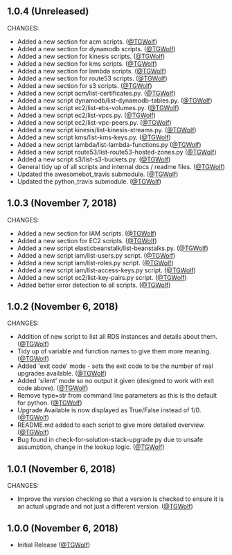 ## 1.0.4 (Unreleased)

CHANGES:

* Added a new section for acm scripts. ([@TGWolf][])
* Added a new section for dynamodb scripts. ([@TGWolf][])
* Added a new section for kinesis scripts. ([@TGWolf][])
* Added a new section for kms scripts. ([@TGWolf][])
* Added a new section for lambda scripts. ([@TGWolf][])
* Added a new section for route53 scripts. ([@TGWolf][])
* Added a new section for s3 scripts. ([@TGWolf][])
* Added a new script acm/list-certificates.py. ([@TGWolf][])
* Added a new script dynamodb/list-dynamodb-tables.py. ([@TGWolf][])
* Added a new script ec2/list-ebs-volumes.py. ([@TGWolf][])
* Added a new script ec2/list-vpcs.py. ([@TGWolf][])
* Added a new script ec2/list-vpc-peers.py. ([@TGWolf][])
* Added a new script kinesis/list-kinesis-streams.py. ([@TGWolf][])
* Added a new script kms/list-kms-keys.py. ([@TGWolf][])
* Added a new script lambda/list-lambda-functions.py ([@TGWolf][])
* Added a new script route53/list-route53-hosted-zones.py ([@TGWolf][])
* Added a new script s3/list-s3-buckets.py. ([@TGWolf][])
* General tidy up of all scripts and internal docs / readme files. ([@TGWolf][])
* Updated the awesomebot_travis submodule. ([@TGWolf][])
* Updated the python_travis submodule. ([@TGWolf][])

## 1.0.3 (November 7, 2018)

CHANGES:

* Added a new section for IAM scripts. ([@TGWolf][])
* Added a new section for EC2 scripts. ([@TGWolf][])
* Added a new script elasticbeanstalk/list-beanstalks.py. ([@TGWolf][])
* Added a new script iam/list-users.py script. ([@TGWolf][])
* Added a new script iam/list-roles.py script. ([@TGWolf][])
* Added a new script iam/list-access-keys.py script. ([@TGWolf][])
* Added a new script ec2/list-key-pairs.py script. ([@TGWolf][])
* Added better error detection to all scripts. ([@TGWolf][])

## 1.0.2 (November 6, 2018)

CHANGES:

* Addition of new script to list all RDS instances and details about them. ([@TGWolf][])
* Tidy up of variable and function names to give them more meaning. ([@TGWolf][])
* Added 'exit code' mode - sets the exit code to be the number of real upgrades available. ([@TGWolf][])
* Added 'silent' mode so no output it given (designed to work with exit code above). ([@TGWolf][])
* Remove type=str from command line parameters as this is the default for python. ([@TGWolf][])
* Upgrade Available is now displayed as True/False instead of 1/0. ([@TGWolf][])
* README.md added to each script to give more detailed overview. ([@TGWolf][])
* Bug found in check-for-solution-stack-upgrade.py due to unsafe assumption, change in the lookup logic. ([@TGWolf][])

## 1.0.1 (November 6, 2018)

CHANGES:

* Improve the version checking so that a version is checked to ensure it is an actual upgrade and not just a different version. ([@TGWolf][])

## 1.0.0 (November 6, 2018)

* Initial Release ([@TGWolf][])

[@TGWolf]: https://github.com/TGWolf
